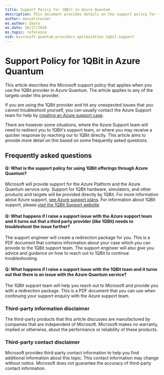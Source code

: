 ```yaml
---
title: Support Policy for 1QBit in Azure Quantum
description: This document provides details on the support policy for the 1QBit provider in Azure Quantum
author: danielstocker
ms.author: dasto
ms.date: 10/27/2020
ms.topic: reference
uid: microsoft.quantum.providers.optimization.1qbit.support
---
```


# Support Policy for 1QBit in Azure Quantum

This article describes the Microsoft support policy that applies when you use the 1QBit provider in Azure Quantum. The article applies to any of the targets under this provider.

If you are using the 1QBit provider and hit any unexpected issues that you cannot troubleshoot yourself, you can usually contact the Azure Support team for help by [creating an Azure support case](https://docs.microsoft.com/azure/azure-portal/supportability/how-to-create-azure-support-request).

There are however some situations, where the Azure Support team will need to redirect you to 1QBit's support team, or where you may receive a quicker response by reaching our to 1QBit directly. This article aims to provide more detail on this based on some frequently asked questions.

## Frequently asked questions

#### Q: What is the support policy for using 1QBit offerings through Azure Quantum?

Microsoft will provide support for the Azure Platform and the Azure Quantum service only. Support for 1QBit hardware, simulators, and other products and targets will be provided directly by 1QBit. For more information about Azure support, [see Azure support plans](https://azure.microsoft.com/support/plans/).
For information about 1QBit support, please [visit the 1QBit Support website](https://1qbit.zendesk.com/).

#### Q: What happens if I raise a support issue with the Azure support team and it turns out that a third party provider (like 1QBit) needs to troubleshoot the issue further?

The support engineer will create a redirection package for you. This is a PDF document that contains information about your case which you can provide to the 1QBit support team.
The support engineer will also give you advice and guidance on how to reach out to 1QBit to continue troubleshooting.

#### Q: What happens if I raise a support issue with the 1QBit team and it turns out that there is an issue with the Azure Quantum service?

The 1QBit support team will help you reach out to Microsoft and provide you with a redirection package. This is a PDF document that you can use when continuing your support enquiry with the Azure support team.

### Third-party information disclaimer

The third-party products that this article discusses are manufactured by companies that are independent of Microsoft. Microsoft makes no warranty, implied or otherwise, about the performance or reliability of these products.

### Third-party contact disclaimer

Microsoft provides third-party contact information to help you find additional information about this topic. This contact information may change without notice. Microsoft does not guarantee the accuracy of third-party contact information.

